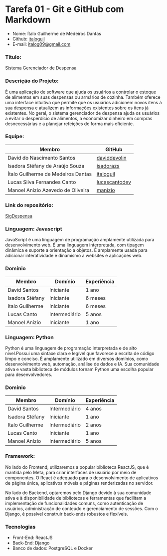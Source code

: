# Tarefa 01 - Git e GitHub com Markdown 
* Nome: Ítalo Guilherme de Medeiros Dantas  
* Github: [italoguil](https://github.com/italoguil)
* E-mail: italog09@gmail.com

### Título:

 Sistema Gerenciador de Despensa
 
### Descrição do Projeto:

É uma aplicação de software que ajuda os usuários a controlar o estoque de alimentos em suas despensas ou armários de cozinha. Também oferece uma interface intuitiva que permite que os usuários adicionem novos itens à sua despensa e atualizem as informações existentes sobre os itens já existentes. No geral, o sistema gerenciador de despensa ajuda os usuários a evitar o desperdício de alimentos, a economizar dinheiro em compras desnecessárias e a planejar refeições de forma mais eficiente.

### Equipe:

| Membro | GitHub |
| ------- | ------- |
| David do Nascimento Santos | [daviddevolin](https://github.com/daviddevolin) |
| Isadora Stéfany de Araújo Souza | [isadorazs](https://github.com/isadorazs) |
| Ítalo Guilherme de Medeiros Dantas | [italoguil](https://github.com/italoguil)|
| Lucas Silva Fernandes Canto | [lucascantodev](https://github.com/lucascantodev) | 
| Manoel Anízio Azevedo de Oliveira | [manizio](https://github.com/manizio)

### Link do repositório:

[SigDespensa](https://github.com/lucascantodev/SigDespensa.git)

### Linguagem: Javascript

JavaScript é uma linguagem de programação amplamente utilizada para desenvolvimento web. É uma linguagem interpretada, com tipagem dinâmica e suporte a orientação a objetos. É amplamente usada para adicionar interatividade e dinamismo a websites e aplicações web.

### Domínio

| Membro          | Domínio       | Experiência |
| --------------- | ------------- | ----------- |
| David Santos    | Iniciante | 1 ano       |
| Isadora Stéfany | Iniciante | 6 meses       |
| Italo Guilherme | Iniciante     | 6 meses     |
| Lucas Canto     | Intermediário | 5 anos      |
| Manoel Anízio   | Iniciante | 1 ano       |

### Linguagem: Python

Python é uma linguagem de programação interpretada e de alto nível.Possui uma sintaxe clara e legível que favorece a escrita de código limpo e conciso. É amplamente utilizado em diversos domínios, como desenvolvimento web, automação, análise de dados e IA. Sua comunidade ativa e vasta biblioteca de módulos tornam Python uma escolha popular para desenvolvedores.

### Domínio

| Membro          | Domínio       | Experiência |
| --------------- | ------------- | ----------- |
| David Santos    | Intermediário | 4 anos      |
| Isadora Stéfany | Iniciante     | 1 ano       |
| Italo Guilherme | Intermediário | 2 anos      |
| Lucas Canto     | Iniciante     | 1 ano       |
| Manoel Anízio   | Intermediário | 5 anos      |


### Framework:

No lado do Frontend, utilizaremos a popular biblioteca ReactJS, que é mantida pelo Meta, para criar interfaces de usuário por meio de componentes. O React é adequado para o desenvolvimento de aplicativos de página única, aplicativos móveis e páginas renderizadas no servidor.

No lado do Backend, optaremos pelo Django devido à sua comunidade ativa e à disponibilidade de bibliotecas e ferramentas que facilitam a implementação de funcionalidades comuns, como autenticação de usuários, administração de conteúdo e gerenciamento de sessões. Com o Django, é possível construir back-ends robustos e flexíveis.

### Tecnologias

* Front-End: ReactJS
* Back-End: Django
* Banco de dados: PostgreSQL e Docker